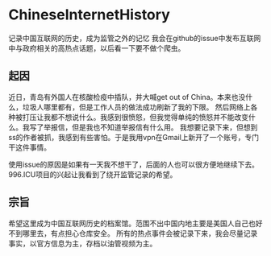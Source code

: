 # ChineseInternetHistory
记录中国互联网的历史，成为监管之外的记忆
我会在github的issue中发布互联网中与政府相关的高热点话题，以后看一下要不做个爬虫。

## 起因
近日，青岛有外国人在核酸检疫中插队，并大喊get out of China。本来也没什么，垃圾人哪里都有，但是工作人员的做法成功刷新了我的下限。
然后网络上各种被打压让我都不想说什么。我感到很愤怒，但我觉得单纯的愤怒并不能改变什么。我写了举报信，但是我也不知道举报信有什么用。
我想要记录下来，但想到ss的作者被抓，我感到有些害怕。于是我用vpn在Gmail上新开了一个账号，专门干这件事情。

使用issue的原因是如果有一天我不想干了，后面的人也可以很方便地继续下去。996.ICU项目的兴起让我看到了绕开监管记录的希望。

## 宗旨
希望这里成为中国互联网历史的档案馆。范围不出中国内地主要是美国人自己也好不到哪里去，有点担心仓库安全。
所有的热点事件会被记录下来，我会尽量记录事实，以官方信息为主，存档以油管视频为主。

